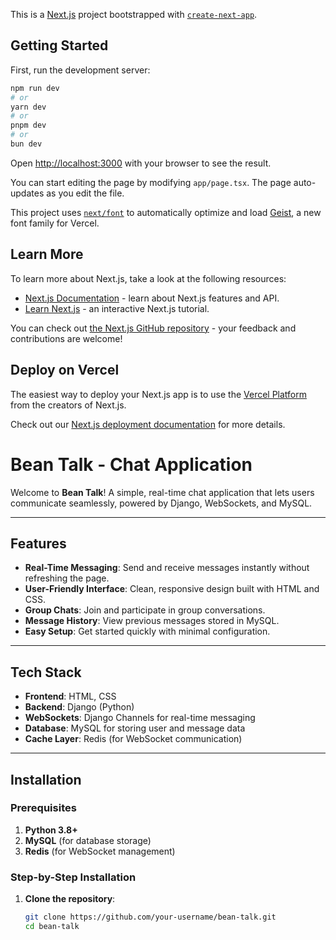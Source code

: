 This is a [Next.js](https://nextjs.org) project bootstrapped with [`create-next-app`](https://nextjs.org/docs/app/api-reference/cli/create-next-app).

## Getting Started

First, run the development server:

```bash
npm run dev
# or
yarn dev
# or
pnpm dev
# or
bun dev
```

Open [http://localhost:3000](http://localhost:3000) with your browser to see the result.

You can start editing the page by modifying `app/page.tsx`. The page auto-updates as you edit the file.

This project uses [`next/font`](https://nextjs.org/docs/app/building-your-application/optimizing/fonts) to automatically optimize and load [Geist](https://vercel.com/font), a new font family for Vercel.

## Learn More

To learn more about Next.js, take a look at the following resources:

- [Next.js Documentation](https://nextjs.org/docs) - learn about Next.js features and API.
- [Learn Next.js](https://nextjs.org/learn) - an interactive Next.js tutorial.

You can check out [the Next.js GitHub repository](https://github.com/vercel/next.js) - your feedback and contributions are welcome!

## Deploy on Vercel

The easiest way to deploy your Next.js app is to use the [Vercel Platform](https://vercel.com/new?utm_medium=default-template&filter=next.js&utm_source=create-next-app&utm_campaign=create-next-app-readme) from the creators of Next.js.

Check out our [Next.js deployment documentation](https://nextjs.org/docs/app/building-your-application/deploying) for more details.

# Bean Talk - Chat Application

Welcome to **Bean Talk**! A simple, real-time chat application that lets users communicate seamlessly, powered by Django, WebSockets, and MySQL.

---

## Features

- **Real-Time Messaging**: Send and receive messages instantly without refreshing the page.
- **User-Friendly Interface**: Clean, responsive design built with HTML and CSS.
- **Group Chats**: Join and participate in group conversations.
- **Message History**: View previous messages stored in MySQL.
- **Easy Setup**: Get started quickly with minimal configuration.

---

## Tech Stack

- **Frontend**: HTML, CSS
- **Backend**: Django (Python)
- **WebSockets**: Django Channels for real-time messaging
- **Database**: MySQL for storing user and message data
- **Cache Layer**: Redis (for WebSocket communication)

---

## Installation

### Prerequisites

1. **Python 3.8+**
2. **MySQL** (for database storage)
3. **Redis** (for WebSocket management)

### Step-by-Step Installation

1. **Clone the repository**:
   ```bash
   git clone https://github.com/your-username/bean-talk.git
   cd bean-talk
